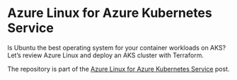 # Azure Linux for Azure Kubernetes Service
Is Ubuntu the best operating system for your container workloads on AKS? Let’s review Azure Linux and deploy an AKS cluster with Terraform.

The repository is part of the [Azure Linux for Azure Kubernetes Service](https://robino.io/azure-linux-for-azure-kubernetes-service/ "Azure Linux for Azure Kubernetes Service") post.
